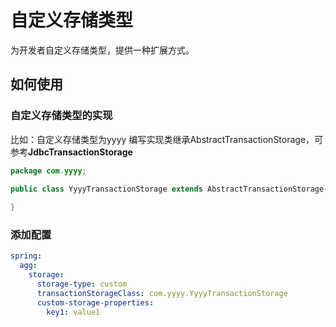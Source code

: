 # 自定义存储类型

为开发者自定义存储类型，提供一种扩展方式。   

## 如何使用  
### 自定义存储类型的实现
比如：自定义存储类型为yyyy
编写实现类继承AbstractTransactionStorage，可参考**JdbcTransactionStorage**   
```java
package com.yyyy;

public class YyyyTransactionStorage extends AbstractTransactionStorage{
  
}

```


### 添加配置
```yaml
spring:
  agg:
    storage:
      storage-type: custom
      transactionStorageClass: com.yyyy.YyyyTransactionStorage
      custom-storage-properties:
        key1: value1
```

